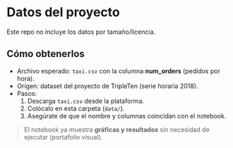 # Datos del proyecto

Este repo no incluye los datos por tamaño/licencia.

## Cómo obtenerlos
- Archivo esperado: `taxi.csv` con la columna **num_orders** (pedidos por hora).
- Origen: dataset del proyecto de TripleTen (serie horaria 2018).
- Pasos:
  1. Descarga `taxi.csv` desde la plataforma.
  2. Colócalo en esta carpeta (`data/`).
  3. Asegúrate de que el nombre y columnas coincidan con el notebook.

> El notebook ya muestra **gráficas y resultados** sin necesidad de ejecutar (portafolio visual).

